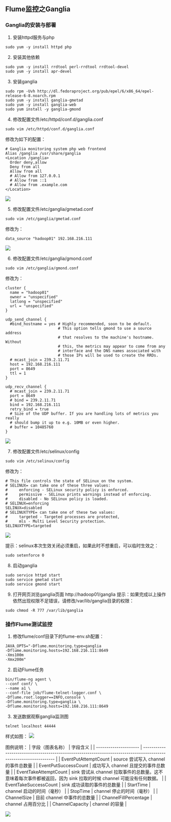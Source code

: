 ## Flume监控之Ganglia
### Ganglia的安装与部署
1) 安装httpd服务与php
```
sudo yum -y install httpd php
```
2) 安装其他依赖
```
sudo yum -y install rrdtool perl-rrdtool rrdtool-devel
sudo yum -y install apr-devel
```
3) 安装ganglia
```
sudo rpm -Uvh http://dl.fedoraproject.org/pub/epel/6/x86_64/epel-release-6-8.noarch.rpm
sudo yum -y install ganglia-gmetad
sudo yum -y install ganglia-web
sudo yum install -y ganglia-gmond
```

4) 修改配置文件/etc/httpd/conf.d/ganglia.conf
```
sudo vim /etc/httpd/conf.d/ganglia.conf
```
修改为如下的配置：
```
# Ganglia monitoring system php web frontend
Alias /ganglia /usr/share/ganglia
<Location /ganglia>
  Order deny,allow
  Deny from all
  Allow from all
  # Allow from 127.0.0.1
  # Allow from ::1
  # Allow from .example.com
</Location>
```
![](assets/markdown-img-paste-20190706223323340.png)


5) 修改配置文件/etc/ganglia/gmetad.conf
```
sudo vim /etc/ganglia/gmetad.conf
```
修改为：
```
data_source "hadoop01" 192.168.216.111
```
![](assets/markdown-img-paste-20190706223403890.png)

6) 修改配置文件/etc/ganglia/gmond.conf
```
sudo vim /etc/ganglia/gmond.conf
```
修改为：
```
cluster {
  name = "hadoop01"
  owner = "unspecified"
  latlong = "unspecified"
  url = "unspecified"
}

udp_send_channel {
  #bind_hostname = yes # Highly recommended, soon to be default.
                       # This option tells gmond to use a source address
                       # that resolves to the machine's hostname.  Without
                       # this, the metrics may appear to come from any
                       # interface and the DNS names associated with
                       # those IPs will be used to create the RRDs.
  # mcast_join = 239.2.11.71
  host = 192.168.216.111
  port = 8649
  ttl = 1
}

udp_recv_channel {
  # mcast_join = 239.2.11.71
  port = 8649
  # bind = 239.2.11.71
  bind = 192.168.216.111
  retry_bind = true
  # Size of the UDP buffer. If you are handling lots of metrics you really
  # should bump it up to e.g. 10MB or even higher.
  # buffer = 10485760
}
```
![](assets/markdown-img-paste-20190706223618462.png)

7) 修改配置文件/etc/selinux/config
```
sudo vim /etc/selinux/config
```
修改为：
```
# This file controls the state of SELinux on the system.
# SELINUX= can take one of these three values:
#     enforcing - SELinux security policy is enforced.
#     permissive - SELinux prints warnings instead of enforcing.
#     disabled - No SELinux policy is loaded.
# SELINUX=enforcing
SELINUX=disabled
# SELINUXTYPE= can take one of these two values:
#     targeted - Targeted processes are protected,
#     mls - Multi Level Security protection.
SELINUXTYPE=targeted
```
![](assets/markdown-img-paste-20190706223658683.png)

提示：selinux本次生效关闭必须重启，如果此时不想重启，可以临时生效之：
```
sudo setenforce 0
```

8) 启动ganglia
```
sudo service httpd start
sudo service gmetad start
sudo service gmond start
```

9) 打开网页浏览ganglia页面
http://hadoop01/ganglia
提示：如果完成以上操作依然出现权限不足错误，请修改/var/lib/ganglia目录的权限：
```
sudo chmod -R 777 /var/lib/ganglia
```

### 操作Flume测试监控
1) 修改flume/conf目录下的flume-env.sh配置：
```
JAVA_OPTS="-Dflume.monitoring.type=ganglia
-Dflume.monitoring.hosts=192.168.216.111:8649
-Xms100m
-Xmx200m"
```

2) 启动Flume任务
```
bin/flume-ng agent \
--conf conf/ \
--name a1 \
--conf-file job/flume-telnet-logger.conf \
-Dflume.root.logger==INFO,console \
-Dflume.monitoring.type=ganglia \
-Dflume.monitoring.hosts=192.168.216.111:8649
```

3) 发送数据观察ganglia监测图
```
telnet localhost 44444
```
样式如图：
![](assets/markdown-img-paste-20190706222518804.png)

图例说明：
| 字段（图表名称）      | 字段含义                                                                                                          |
| --------------------- | ----------------------------------------------------------------------------------------------------------------- |
| EventPutAttemptCount  | source 尝试写入 channel 的事件总数量                                                                              |
| EventPutSuccessCount  | 成功写入 channel 且提交的事件总数量                                                                               |
| EventTakeAttemptCount | sink 尝试从 channel 拉取事件的总数量。这不意味着每次事件都被返回，因为 sink 拉取的时候 channel 可能没有任何数据。 |
| EventTakeSuccessCount | sink 成功读取的事件的总数量                                                                                       |
| StartTime             | channel 启动的时间（毫秒）                                                                                        |
| StopTime              | channel 停止的时间（毫秒）                                                                                        |
| ChannelSize           | 目前 channel 中事件的总数量                                                                                       |
| ChannelFillPercentage | channel 占用百分比                                                                                                |
| ChannelCapacity       | channel 的容量                                                                                                    |

![](assets/markdown-img-paste-20190706222903893.png)




